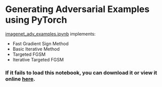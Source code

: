 # Generating Adversarial Examples using PyTorch

[imagenet_adv_examples.ipynb](imagenet_adv_examples.ipynb) implements:
- Fast Gradient Sign Method
- Basic Iterative Method
- Targeted FGSM
- Iterative Targeted FGSM
### If it fails to load this notebook, you can download it or view it online [here](https://nbviewer.jupyter.org/github/savan77/Generating-Adversarial-Examples-with-PyTorch/blob/master/imagenet_adv_examples.ipynb).